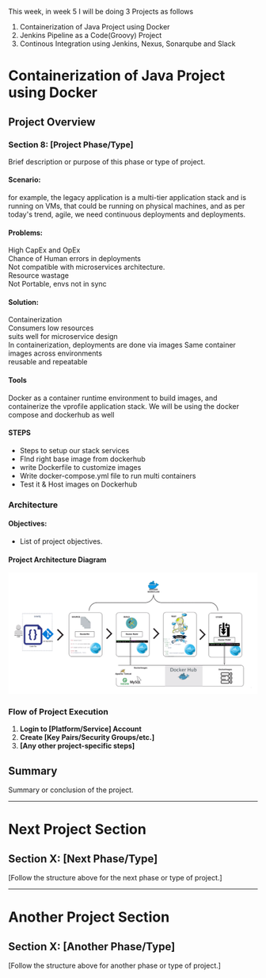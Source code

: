 This week, in week 5 I will be doing 3 Projects as follows
1. Containerization of Java Project using Docker
2. Jenkins Pipeline as a Code(Groovy) Project
3. Continous Integration using Jenkins, Nexus, Sonarqube and Slack
   
# Containerization of Java Project using Docker

## Project Overview

### Section 8: [Project Phase/Type]

Brief description or purpose of this phase or type of project.

#### Scenario:

for example, the legacy application is a multi-tier application stack and is running on VMs, that could be running on physical machines, and as per today's trend, agile, we need continuous deployments and deployments.

#### Problems:
High CapEx and OpEx  
Chance of Human errors in deployments  
Not compatible with microservices architecture.  
Resource wastage  
Not Portable, envs not in sync  

#### Solution:

Containerization  
Consumers low resources  
suits well for microservice design  
In containerization, deployments are done via images
Same container images across environments  
reusable and repeatable  

#### Tools
Docker as a container runtime environment to build images, and containerize the vprofile application stack.
We will be using the docker compose and dockerhub as well

#### STEPS
* Steps to setup our stack services
* FInd right base image from dockerhub
* write Dockerfile to customize images
* Write docker-compose.yml file to run multi containers
* Test it & Host images on Dockerhub

### Architecture



#### Objectives:

- List of project objectives.

#### Project Architecture Diagram

![Project Architecture Diagram](/week5/Docker-diagram.png)

### Flow of Project Execution

1. **Login to [Platform/Service] Account**
2. **Create [Key Pairs/Security Groups/etc.]**
3. **[Any other project-specific steps]**

## Summary

Summary or conclusion of the project.

---

# Next Project Section

## Section X: [Next Phase/Type]

[Follow the structure above for the next phase or type of project.]

---

# Another Project Section

## Section X: [Another Phase/Type]

[Follow the structure above for another phase or type of project.]
